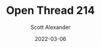 ---
layout: podcast
title: "Open Thread 214"
author: Scott Alexander
description: https://astralcodexten.substack.com/p/open-thread-214
date: 2022-03-06
length: 558339
duration: 139
guid: open-thread-214
---